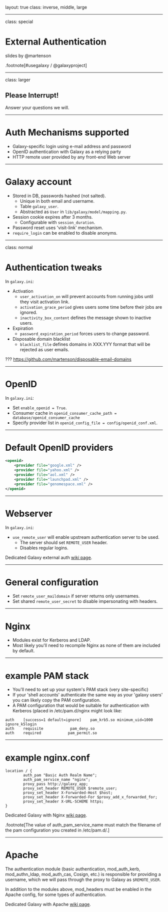 layout: true
class: inverse, middle, large

---
class: special
# External Authentication

slides by @martenson

.footnote[\#usegalaxy / @galaxyproject]

---
class: larger

## Please Interrupt!
Answer your questions we will.

---
# Auth Mechanisms supported

* Galaxy-specific login using e-mail address and password
* OpenID authentication with Galaxy as a relying party
* HTTP remote user provided by any front-end Web server

---
# Galaxy account

* Stored in DB, passwords hashed (not salted).
  * Unique in both email and username.
  * Table `galaxy_user`.
  * Abstracted as `User` in `lib/galaxy/model/mapping.py`.
* Session cookie expires after 3 months.
  * Configurable with `session_duration`.
* Password reset uses 'visit-link' mechanism.
* `require_login` can be enabled to disable anonyms.

---
class: normal
# Authentication tweaks

In `galaxy.ini`:
* Activation
  * `user_activation_on` will prevent accounts from running jobs until they visit activation link.
  * `activation_grace_period` gives users some time before their jobs are ignored.
  * `inactivity_box_content` defines the message shown to inactive users.
* Expiration
  * `password_expiration_period` forces users to change password.
* Disposable domain blacklist
  * `blacklist_file` defines domains in XXX.YYY format that will be rejected as user emails.

???
https://github.com/martenson/disposable-email-domains

---
# OpenID

In `galaxy.ini`:
* Set `enable_openid = True`.
* Consumer cache in `openid_consumer_cache_path = database/openid_consumer_cache`
* Specify provider list in `openid_config_file = config/openid_conf.xml`.

---
# Default OpenID providers

```xml
<openid>
    <provider file="google.xml" />
    <provider file="yahoo.xml" />
    <provider file="aol.xml" />
    <provider file="launchpad.xml" />
    <provider file="genomespace.xml" />
</openid>
```

---
# Webserver

In `galaxy.ini`:
* `use_remote_user` will enable upstream authentication server to be used.
  * The server should set `REMOTE_USER` header.
  * Disables regular logins.

Dedicated Galaxy external auth [wiki page](https://wiki.galaxyproject.org/Admin/Config/ExternalUserAuth).

---
# General configuration

* Set `remote_user_maildomain` if server returns only usernames.
* Set shared `remote_user_secret` to disable impersonating with headers.

---
# Nginx

* Modules exist for Kerberos and LDAP.
* Most likely you'll need to recompile Nginx as none of them are included by default.

---
# example PAM stack

* You'll need to set up your system's PAM stack (very site-specific)
* If your 'shell accounts' authenticate the same way as your 'galaxy users' you can likely copy the PAM configuration.
* A PAM configuration that would be suitable for authentication with Kerberos (placed in /etc/pam.d/nginx might look like:
```
auth    [success=1 default=ignore]    pam_krb5.so minimum_uid=1000 ignore_k5login
auth    requisite            pam_deny.so
auth    required            pam_permit.so
```

---
# example nginx.conf
```
location / {
        auth_pam "Basic Auth Realm Name";
        auth_pam_service_name "nginx";
        proxy_pass http://galaxy_app;
        proxy_set_header REMOTE_USER $remote_user;
        proxy_set_header X-Forwarded-Host $host;
        proxy_set_header X-Forwarded-For $proxy_add_x_forwarded_for;
        proxy_set_header X-URL-SCHEME https;
}
```
Dedicated Galaxy with Nginx [wiki page](https://wiki.galaxyproject.org/Admin/Config/NginxExternalUserAuth).

.footnote[The value of auth_pam_service_name must match the filename of the pam configuration you created in /etc/pam.d/.]

---
# Apache

The authentication module (basic authentication, mod_auth_kerb, mod_authn_ldap, mod_auth_cas, Cosign, etc.) is responsible for providing a username, which we will pass through the proxy to Galaxy as `$REMOTE_USER`.

In addition to the modules above, mod_headers must be enabled in the Apache config, for some types of authentication.


Dedicated Galaxy with Apache [wiki page](https://wiki.galaxyproject.org/Admin/Config/ApacheExternalUserAuth).
